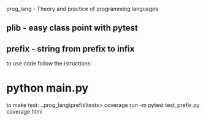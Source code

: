 prog_lang - Theory and practice of programming languages

## plib - easy class point with pytest

## prefix - string from prefix to infix
to use code follow the istructions:
# python main.py
to make test: 
..prog_lang\prefix\tests> coverage run -m pytest test_prefix.py
coverage html
